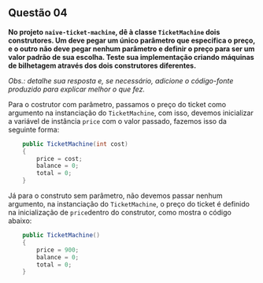 ## Questão 04

**No projeto `naive-ticket-machine`, dê à classe `TicketMachine` dois construtores. Um deve pegar um único parâmetro que especifica o  preço, e o outro não deve pegar nenhum parâmetro e definir o preço para  ser um valor padrão de sua escolha. Teste sua implementação criando máquinas de bilhetagem através dos dois construtores diferentes.**



*Obs.: detalhe sua resposta e, se necessário, adicione o código-fonte produzido para explicar melhor o que fez.*



Para o costrutor com parâmetro, passamos o preço do ticket como argumento na instanciação do `TicketMachine`, com isso, devemos inicializar a variável de instância `price` com o valor passado, fazemos isso da seguinte forma:



```java
    public TicketMachine(int cost)
    {
        price = cost;
        balance = 0;
        total = 0;
    }
```

Já para o construto sem parâmetro, não devemos passar nenhum argumento, na instanciação do `TicketMachine`, o preço do ticket é definido na inicialização de `price`dentro do construtor, como mostra o código abaixo:



```java
    public TicketMachine()
    {
        price = 900;
        balance = 0;
        total = 0;
    }
```










